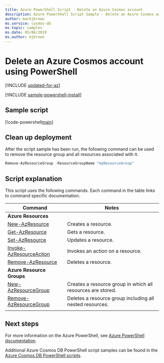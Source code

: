 ```yaml
---
title: Azure PowerShell Script - Delete an Azure Cosmos account
description: Azure PowerShell Script Sample - Delete an Azure Cosmos account
author: markjbrown
ms.service: cosmos-db
ms.topic: samples
ms.date: 05/06/2019
ms.author: mjbrown
---
```


# Delete an Azure Cosmos account using PowerShell

[!INCLUDE [updated-for-az](../../../includes/updated-for-az.md)]

[!INCLUDE [sample-powershell-install](../../../includes/sample-powershell-install-no-ssh.md)]

## Sample script

[!code-powershell[main](../../../powershell_scripts/cosmosdb/sql/ps-account-delete.ps1 "Delete an Azure Cosmos account")]

## Clean up deployment

After the script sample has been run, the following command can be used to remove the resource group and all resources associated with it.

```powershell
Remove-AzResourceGroup -ResourceGroupName "myResourceGroup"
```

## Script explanation

This script uses the following commands. Each command in the table links to command specific documentation.

| Command | Notes |
|---|---|
|**Azure Resources**| |
| [New-AzResource](https://docs.microsoft.com/powershell/module/az.resources/new-azresource) | Creates a resource. |
| [Get-AzResource](https://docs.microsoft.com/powershell/module/az.resources/get-azresource) | Gets a resource. |
| [Set-AzResource](https://docs.microsoft.com/powershell/module/az.resources/set-azresource) | Updates a resource. |
| [Invoke-AzResourceAction](https://docs.microsoft.com/powershell/module/az.resources/invoke-azresourceaction) | Invokes an action on a resource. |
| [Remove-AzResource](https://docs.microsoft.com/powershell/module/az.resources/remove-azresource) | Deletes a resource. |
|**Azure Resource Groups**| |
| [New-AzResourceGroup](https://docs.microsoft.com/powershell/module/az.resources/new-azresourcegroup) | Creates a resource group in which all resources are stored. |
| [Remove-AzResourceGroup](https://docs.microsoft.com/powershell/module/az.resources/remove-azresourcegroup) | Deletes a resource group including all nested resources. |
|||

## Next steps

For more information on the Azure PowerShell, see [Azure PowerShell documentation](https://docs.microsoft.com/powershell/).

Additional Azure Cosmos DB PowerShell script samples can be found in the [Azure Cosmos DB PowerShell scripts](../powershell-samples.md).